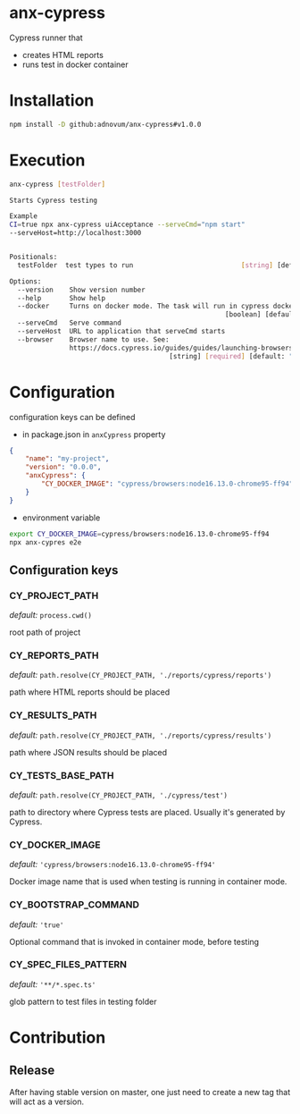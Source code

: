 
# anx-cypress

Cypress runner that
 - creates HTML reports
 - runs test in docker container

# Installation

```bash
npm install -D github:adnovum/anx-cypress#v1.0.0
```

# Execution

```bash
anx-cypress [testFolder]

Starts Cypress testing

Example
CI=true npx anx-cypress uiAcceptance --serveCmd="npm start"
--serveHost=http://localhost:3000


Positionals:
  testFolder  test types to run                           [string] [default: ""]

Options:
  --version    Show version number                                     [boolean]
  --help       Show help                                               [boolean]
  --docker     Turns on docker mode. The task will run in cypress docker image
                                                      [boolean] [default: false]
  --serveCmd   Serve command                                            [string]
  --serveHost  URL to application that serveCmd starts                  [string]
  --browser    Browser name to use. See:
               https://docs.cypress.io/guides/guides/launching-browsers
                                        [string] [required] [default: "firefox"]

```

# Configuration

configuration keys can be defined
 - in package.json in `anxCypress` property
```json
{
    "name": "my-project",
    "version": "0.0.0",
    "anxCypress": {
        "CY_DOCKER_IMAGE": "cypress/browsers:node16.13.0-chrome95-ff94"
    }
}
```
 - environment variable
```bash
export CY_DOCKER_IMAGE=cypress/browsers:node16.13.0-chrome95-ff94
npx anx-cypres e2e
```

## Configuration keys

### CY_PROJECT_PATH

*default:* `process.cwd()`

root path of project

### CY_REPORTS_PATH

*default:* `path.resolve(CY_PROJECT_PATH, './reports/cypress/reports')`

path where HTML reports should be placed

### CY_RESULTS_PATH

*default:* `path.resolve(CY_PROJECT_PATH, './reports/cypress/results')`

path where JSON results should be placed

### CY_TESTS_BASE_PATH

*default:* `path.resolve(CY_PROJECT_PATH, './cypress/test')`

path to directory where Cypress tests are placed. Usually it's generated by Cypress.

### CY_DOCKER_IMAGE

*default:* `'cypress/browsers:node16.13.0-chrome95-ff94'`

Docker image name that is used when testing is running in container mode.

### CY_BOOTSTRAP_COMMAND

*default:* `'true'`

Optional command that is invoked in container mode, before testing

### CY_SPEC_FILES_PATTERN

*default:* `'**/*.spec.ts'`

glob pattern to test files in testing folder

# Contribution

## Release

After having stable version on master, one just need to create a new tag that will act as a version.
